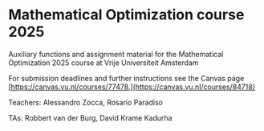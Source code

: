 # Mathematical Optimization course 2025

Auxiliary functions and assignment material for the Mathematical Optimization 2025 course at Vrije Universiteit Amsterdam

For submission deadlines and further instructions see the Canvas page [https://canvas.vu.nl/courses/77478.](https://canvas.vu.nl/courses/84718) 

Teachers: Alessandro Zocca, Rosario Paradiso

TAs: Robbert van der Burg, David Krame Kadurha
